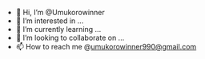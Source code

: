 - 👋 Hi, I’m @Umukorowinner
- 👀 I’m interested in ...
- 🌱 I’m currently learning ...
- 💞️ I’m looking to collaborate on ...
- 📫 How to reach me @umukorowinner990@gmail.com

<!---
Umukorowinner/Umukorowinner is a ✨ special ✨ repository because its `README.md` (this file) appears on your GitHub profile.
You can click the Preview link to take a look at your changes.
--->
